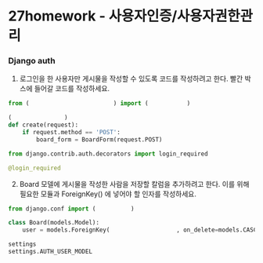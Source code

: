# 27homework - 사용자인증/사용자권한관리

### Django auth

1. 로그인을 한 사용자만 게시물을 작성할 수 있도록 코드를 작성하려고 한다.
  빨간 박스에 들어갈 코드를 작성하세요.

  ```python
  from (                        ) import (           )
  
  (               )
  def create(request):
      if request.method == 'POST':
          board_form = BoardForm(request.POST)
  ```

  ```python
  from django.contrib.auth.decorators import login_required
  
  @login_required
  ```

  

2. Board 모델에 게시물을 작성한 사람을 저장할 칼럼을 추가하려고 한다.
  이를 위해 필요한 모듈과 ForeignKey() 에 넣어야 할 인자를 작성하세요.

  ```python
  from django.conf import (          )
  
  class Board(models.Model):
      user = models.ForeignKey(                   , on_delete=models.CASCADE)
  ```

  ```python
  settings
  settings.AUTH_USER_MODEL
  ```

  

  

